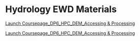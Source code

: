 # Hydrology EWD Materials

[Launch Coursepage_DP6_HPC_DEM_Accessing & Processing](https://jupyter.iguide.illinois.edu/hub/user-redirect/git-pull?repo=https%3A%2F%2Fgithub.com%2FI-GUIDE%2Fhydroewd&urlpath=lab%2Ftree%2Fhydroewd%2FCoursepage_DEM_GeoEDF_v3.ipynb+&branch=2025_Miniworkshop)


[Launch Coursepage_DP6_HPC_DEM_Accessing & Processing](https://jupyter.i-guide.io/hub/user-redirect/git-pull?repo=https%3A%2F%2Fgithub.com%2FI-GUIDE%2Fhydroewd&urlpath=lab%2Ftree%2Fhydroewd%2FCoursepage_DEM_GeoEDF_v4.ipynb+&branch=2025_Miniworkshop)

